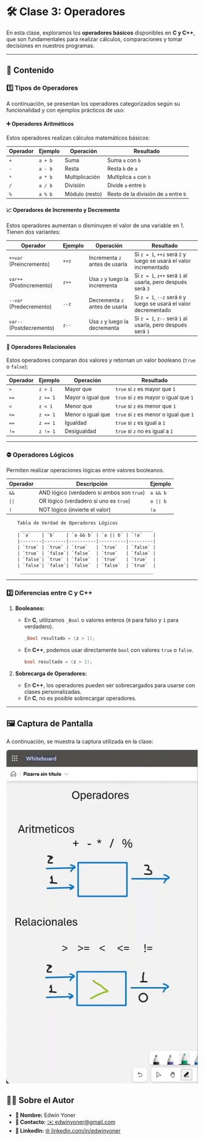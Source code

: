 # 🛠️ Clase 3: Operadores

En esta clase, exploramos los **operadores básicos** disponibles en **C y C++**, que son fundamentales para realizar cálculos, comparaciones y tomar decisiones en nuestros programas.

---

## 📖 Contenido

### **1️⃣ Tipos de Operadores**

A continuación, se presentan los operadores categorizados según su funcionalidad y con ejemplos prácticos de uso:

#### **➕ Operadores Aritméticos**

Estos operadores realizan cálculos matemáticos básicos:

| Operador | Ejemplo | Operación          | Resultado                             |
|----------|---------|--------------------|---------------------------------------|
| `+`      | `a + b` | Suma               | Suma `a` con `b`                      |
| `-`      | `a - b` | Resta              | Resta `b` de `a`                      |
| `*`      | `a * b` | Multiplicación     | Multiplica `a` con `b`                |
| `/`      | `a / b` | División           | Divide `a` entre `b`                  |
| `%`      | `a % b` | Módulo (resto)     | Resto de la división de `a` entre `b` |

#### **📈 Operadores de Incremento y Decremento**

Estos operadores aumentan o disminuyen el valor de una variable en 1. Tienen dos variantes:

| Operador        | Ejemplo          | Operación                    | Resultado                                                         |
|------------------|------------------|------------------------------|-------------------------------------------------------------------|
| `++var` (Preincremento) | `++z`            | Incrementa `z` antes de usarla  | Si `z = 1`, `++z` será `2` y luego se usará el valor incrementado |
| `var++` (Postincremento) | `z++`            | Usa `z` y luego la incrementa  | Si `z = 1`, `z++` será `1` al usarla, pero después será `3`       |
| `--var` (Predecremento) | `--z`            | Decrementa `z` antes de usarla  | Si `z = 1`, `--z` será `0` y luego se usará el valor decrementado |
| `var--` (Postdecremento) | `z--`            | Usa `z` y luego la decrementa  | Si `z = 1`, `z--` será `1` al usarla, pero después será `1`       |

#### **🔄 Operadores Relacionales**

Estos operadores comparan dos valores y retornan un valor booleano (`true` o `false`):

| Operador | Ejemplo          | Operación                | Resultado   |
|----------|------------------|--------------------------|-------------|
| `>`      | `z > 1`          | Mayor que                | `true` si `z` es mayor que `1` |
| `>=`     | `z >= 1`         | Mayor o igual que        | `true` si `z` es mayor o igual que `1` |
| `<`      | `z < 1`          | Menor que                | `true` si `z` es menor que `1` |
| `<=`     | `z <= 1`         | Menor o igual que        | `true` si `z` es menor o igual que `1` |
| `==`     | `z == 1`         | Igualdad                 | `true` si `z` es igual a `1` |
| `!=`     | `z != 1`         | Desigualdad              | `true` si `z` no es igual a `1` |

---

### **⛔ Operadores Lógicos**
Permiten realizar operaciones lógicas entre valores booleanos.

| Operador | Descripción                       | Ejemplo       |
|----------|-----------------------------------|---------------|
| `&&`     | AND lógico (verdadero si ambos son `true`) | `a && b`   |
| `\|\|`     | OR lógico (verdadero si uno es `true`)    | `a \|\| b`   |
| `!`      | NOT lógico (invierte el valor)            | `!a`       |

        Tabla de Verdad de Operadores Lógicos
         _________________________________________________
        | `a`    | `b`    | `a && b` | `a || b` | `!a`    |
        |--------|--------|----------|----------|---------|
        | `true` | `true` | `true`   | `true`   | `false` |
        | `true` | `false`| `false`  | `true`   | `false` |
        | `false`| `true` | `false`  | `true`   | `true`  |
        | `false`| `false`| `false`  | `false`  | `true`  |
         _________________________________________________
---

### **2️⃣ Diferencias entre C y C++**

1. **Booleanos:**
    - En **C**, utilizamos `_Bool` o valores enteros (`0` para falso y `1` para verdadero).
      ```c
      _Bool resultado = (z > 1);
      ```
    - En **C++**, podemos usar directamente `bool` con valores `true` o `false`.
      ```cpp
      bool resultado = (z > 1);
      ```

2. **Sobrecarga de Operadores:**
    - En **C++**, los operadores pueden ser sobrecargados para usarse con clases personalizadas.
    - En **C**, no es posible sobrecargar operadores.

---

## 🖼️ Captura de Pantalla

A continuación, se muestra la captura utilizada en la clase:

![Operadores](images/1.png)

## 👨‍💻 Sobre el Autor
- **👤 Nombre:** Edwin Yoner
- **📧 Contacto:** [✉️ edwinyoner@gmail.com](mailto:edwinyoner@gmail.com)
- **🔗 LinkedIn:** [🌐 linkedin.com/in/edwinyoner](https://www.linkedin.com/in/edwinyoner)